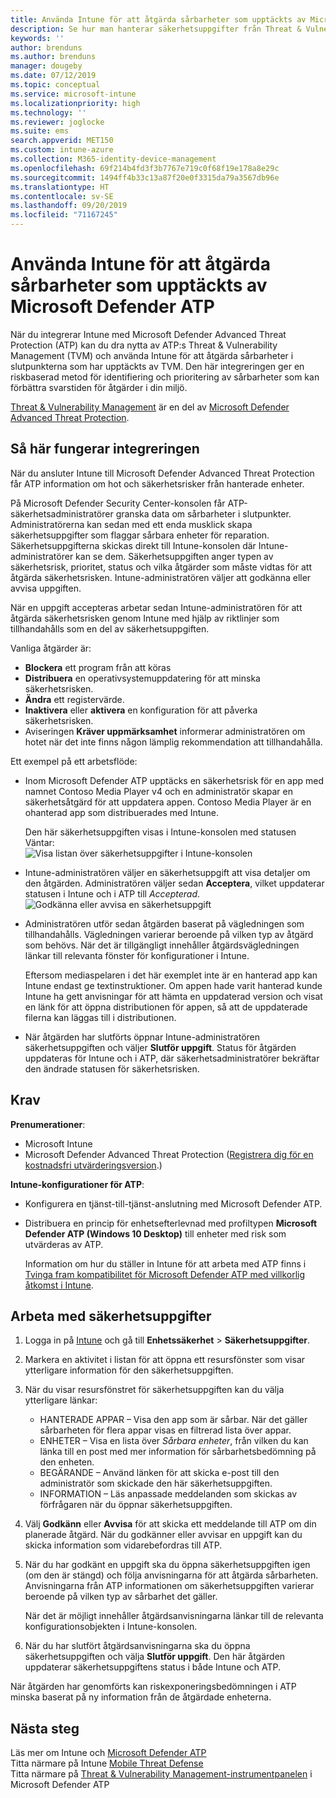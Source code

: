 ```yaml
---
title: Använda Intune för att åtgärda sårbarheter som upptäckts av Microsoft Defender ATP – Azure | Microsoft Docs
description: Se hur man hanterar säkerhetsuppgifter från Threat & Vulnerability Management, en del av Microsoft Defender Advanced Threat Protection (ATP), från Intune-konsolen.
keywords: ''
author: brenduns
ms.author: brenduns
manager: dougeby
ms.date: 07/12/2019
ms.topic: conceptual
ms.service: microsoft-intune
ms.localizationpriority: high
ms.technology: ''
ms.reviewer: joglocke
ms.suite: ems
search.appverid: MET150
ms.custom: intune-azure
ms.collection: M365-identity-device-management
ms.openlocfilehash: 69f214b4fd3f3b7767e719c0f68f19e178a8e29c
ms.sourcegitcommit: 1494ff4b33c13a87f20e0f3315da79a3567db96e
ms.translationtype: HT
ms.contentlocale: sv-SE
ms.lasthandoff: 09/20/2019
ms.locfileid: "71167245"
---
```

# <a name="use-intune-to-remediate-vulnerabilities-identified-by-microsoft-defender-atp"></a>Använda Intune för att åtgärda sårbarheter som upptäckts av Microsoft Defender ATP  

När du integrerar Intune med Microsoft Defender Advanced Threat Protection (ATP) kan du dra nytta av ATP:s Threat & Vulnerability Management (TVM) och använda Intune för att åtgärda sårbarheter i slutpunkterna som har upptäckts av TVM. Den här integreringen ger en riskbaserad metod för identifiering och prioritering av sårbarheter som kan förbättra svarstiden för åtgärder i din miljö.  

[Threat & Vulnerability Management](https://docs.microsoft.com/windows/security/threat-protection/windows-defender-atp/next-gen-threat-and-vuln-mgt) är en del av [Microsoft Defender Advanced Threat Protection](https://docs.microsoft.com/windows/security/threat-protection/windows-defender-atp/windows-defender-advanced-threat-protection).  

## <a name="how-integration-works"></a>Så här fungerar integreringen  

När du ansluter Intune till Microsoft Defender Advanced Threat Protection får ATP information om hot och säkerhetsrisker från hanterade enheter.  

På Microsoft Defender Security Center-konsolen får ATP-säkerhetsadministratörer granska data om sårbarheter i slutpunkter. Administratörerna kan sedan med ett enda musklick skapa säkerhetsuppgifter som flaggar sårbara enheter för reparation. Säkerhetsuppgifterna skickas direkt till Intune-konsolen där Intune-administratörer kan se dem. Säkerhetsuppgiften anger typen av säkerhetsrisk, prioritet, status och vilka åtgärder som måste vidtas för att åtgärda säkerhetsrisken. Intune-administratören väljer att godkänna eller avvisa uppgiften.  

När en uppgift accepteras arbetar sedan Intune-administratören för att åtgärda säkerhetsrisken genom Intune med hjälp av riktlinjer som tillhandahålls som en del av säkerhetsuppgiften.  

Vanliga åtgärder är:  

- **Blockera** ett program från att köras  
- **Distribuera** en operativsystemuppdatering för att minska säkerhetsrisken.  
- **Ändra**  ett registervärde.  
- **Inaktivera** eller **aktivera** en konfiguration för att påverka säkerhetsrisken.  
- Aviseringen **Kräver uppmärksamhet** informerar administratören om hotet när det inte finns någon lämplig rekommendation att tillhandahålla.  

Ett exempel på ett arbetsflöde:

- Inom Microsoft Defender ATP upptäcks en säkerhetsrisk för en app med namnet Contoso Media Player v4 och en administratör skapar en säkerhetsåtgärd för att uppdatera appen. Contoso Media Player är en ohanterad app som distribuerades med Intune.  

  Den här säkerhetsuppgiften visas i Intune-konsolen med statusen Väntar:  
  ![Visa listan över säkerhetsuppgifter i Intune-konsolen](./media/atp-manage-vulnerabilities/temp-security-tasks.png)
 
- Intune-administratören väljer en säkerhetsuppgift att visa detaljer om den åtgärden.  Administratören väljer sedan **Acceptera**, vilket uppdaterar statusen i Intune och i ATP till *Accepterad*.  
  ![Godkänna eller avvisa en säkerhetsuppgift](./media/atp-manage-vulnerabilities/temp-accept-task.png) 
 
- Administratören utför sedan åtgärden baserat på vägledningen som tillhandahålls.  Vägledningen varierar beroende på vilken typ av åtgärd som behövs. När det är tillgängligt innehåller åtgärdsvägledningen länkar till relevanta fönster för konfigurationer i Intune. 

  Eftersom mediaspelaren i det här exemplet inte är en hanterad app kan Intune endast ge textinstruktioner. Om appen hade varit hanterad kunde Intune ha gett anvisningar för att hämta en uppdaterad version och visat en länk för att öppna distributionen för appen, så att de uppdaterade filerna kan läggas till i distributionen. 

- När åtgärden har slutförts öppnar Intune-administratören säkerhetsuppgiften och väljer **Slutför uppgift**.  Status för åtgärden uppdateras för Intune och i ATP, där säkerhetsadministratörer bekräftar den ändrade statusen för säkerhetsrisken.  

## <a name="prerequisites"></a>Krav  

**Prenumerationer**:  

- Microsoft Intune  
- Microsoft Defender Advanced Threat Protection ([Registrera dig för en kostnadsfri utvärderingsversion](https://www.microsoft.com/WindowsForBusiness/windows-atp?ocid=docs-wdatp-main-abovefoldlink).)  

**Intune-konfigurationer för ATP**:  

- Konfigurera en tjänst-till-tjänst-anslutning med Microsoft Defender ATP.  
- Distribuera en princip för enhetsefterlevnad med profiltypen **Microsoft Defender ATP (Windows 10 Desktop)** till enheter med risk som utvärderas av ATP.

  Information om hur du ställer in Intune för att arbeta med ATP finns i [Tvinga fram kompatibilitet för Microsoft Defender ATP med villkorlig åtkomst i Intune](advanced-threat-protection.md#enable-microsoft-defender-atp-in-intune).  

## <a name="work-with-security-tasks"></a>Arbeta med säkerhetsuppgifter  

1. Logga in på [Intune](https://go.microsoft.com/fwlink/?linkid=2090973) och gå till **Enhetssäkerhet** > **Säkerhetsuppgifter**.  
2. Markera en aktivitet i listan för att öppna ett resursfönster som visar ytterligare information för den säkerhetsuppgiften.  
3. När du visar resursfönstret för säkerhetsuppgiften kan du välja ytterligare länkar:  
   - HANTERADE APPAR – Visa den app som är sårbar. När det gäller sårbarheten för flera appar visas en filtrerad lista över appar.  
   - ENHETER – Visa en lista över *Sårbara enheter*, från vilken du kan länka till en post med mer information för sårbarhetsbedömning på den enheten.  
   - BEGÄRANDE – Använd länken för att skicka e-post till den administratör som skickade den här säkerhetsuppgiften.  
   - INFORMATION – Läs anpassade meddelanden som skickas av förfrågaren när du öppnar säkerhetsuppgiften.  
4. Välj **Godkänn** eller **Avvisa** för att skicka ett meddelande till ATP om din planerade åtgärd. När du godkänner eller avvisar en uppgift kan du skicka information som vidarebefordras till ATP.  

5. När du har godkänt en uppgift ska du öppna säkerhetsuppgiften igen (om den är stängd) och följa anvisningarna för att åtgärda sårbarheten.  Anvisningarna från ATP informationen om säkerhetsuppgiften varierar beroende på vilken typ av sårbarhet det gäller.  

   När det är möjligt innehåller åtgärdsanvisningarna länkar till de relevanta konfigurationsobjekten i Intune-konsolen.  

6. När du har slutfört åtgärdsanvisningarna ska du öppna säkerhetsuppgiften och välja **Slutför uppgift**.  Den här åtgärden uppdaterar säkerhetsuppgiftens status i både Intune och ATP.  

När åtgärden har genomförts kan riskexponeringsbedömningen i ATP minska baserat på ny information från de åtgärdade enheterna. 

## <a name="next-steps"></a>Nästa steg
Läs mer om Intune och [Microsoft Defender ATP](advanced-threat-protection.md)  
Titta närmare på Intune [Mobile Threat Defense](mobile-threat-defense.md)  
Titta närmare på [Threat & Vulnerability Management-instrumentpanelen](https://docs.microsoft.com/windows/security/threat-protection/windows-defender-atp/tvm-dashboard-insights) i Microsoft Defender ATP
